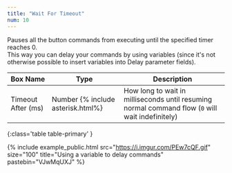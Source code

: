 ```yaml
---
title: "Wait For Timeout"
num: 10
---
```


Pauses all the button commands from executing until the specified timer reaches 0.\
This way you can delay your commands by using variables (since it's not otherwise possible to insert variables into Delay parameter fields).

| Box Name | Type | Description | 
|-------|--------|--------|
|Timeout After (ms)|Number {% include asterisk.html%}|How long to wait in milliseconds until resuming normal command flow (`0` will wait indefinitely)
{:class='table table-primary' }

{% include example_public.html src="https://i.imgur.com/PEw7cQF.gif" size="100" title="Using a variable to delay commands" pastebin="VJwMqUXJ" %}  




